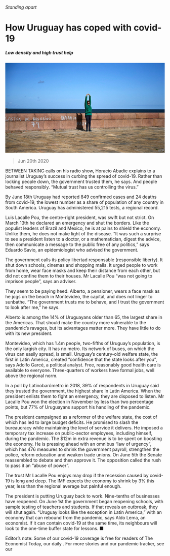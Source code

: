 ###### Standing apart

# How Uruguay has coped with covid-19 

##### Low density and high trust help 

![image](images/20200620_AMP501.jpg) 

> Jun 20th 2020 

BETWEEN TAKING calls on his radio show, Horacio Abadie explains to a journalist Uruguay’s success in curbing the spread of covid-19. Rather than locking people down, the government trusted them, he says. And people behaved responsibly. “Mutual trust has us controlling the virus.”

By June 18th Uruguay had reported 849 confirmed cases and 24 deaths from covid-19, the lowest number as a share of population of any country in South America. Uruguay has administered 55,215 tests, a regional record.


Luis Lacalle Pou, the centre-right president, was swift but not strict. On March 13th he declared an emergency and shut the borders. Like the populist leaders of Brazil and Mexico, he is at pains to shield the economy. Unlike them, he does not make light of the disease. “It was such a surprise to see a president listen to a doctor, or a mathematician, digest the advice, then communicate a message to the public free of any politics,” says Eduardo Savio, an epidemiologist who advised the government.

The government calls its policy libertad responsable (responsible liberty). It shut down schools, cinemas and shopping malls. It urged people to work from home, wear face masks and keep their distance from each other, but did not confine them to their houses. Mr Lacalle Pou “was not going to imprison people”, says an adviser.

They seem to be paying heed. Alberto, a pensioner, wears a face mask as he jogs on the beach in Montevideo, the capital, and does not linger to sunbathe. “The government trusts me to behave, and I trust the government to look after me,” he says.

Alberto is among the 14% of Uruguayans older than 65, the largest share in the Americas. That should make the country more vulnerable to the pandemic’s ravages, but its advantages matter more. They have little to do with its new president.

Montevideo, which has 1.4m people, two-fifths of Uruguay’s population, is the only largish city. It has no metro. Its network of buses, on which the virus can easily spread, is small. Uruguay’s century-old welfare state, the first in Latin America, created “confidence that the state looks after you”, says Adolfo Garcé, a political analyst. Free, reasonably good health care is available to everyone. Three-quarters of workers have formal jobs, well above the regional norm.

In a poll by Latinobarómetro in 2018, 39% of respondents in Uruguay said they trusted the government, the highest share in Latin America. When the president enlists them to fight an emergency, they are disposed to listen. Mr Lacalle Pou won the election in November by less than two percentage points, but 77% of Uruguayans support his handling of the pandemic.

The president campaigned as a reformer of the welfare state, the cost of which has led to large budget deficits. He promised to slash the bureaucracy while maintaining the level of service it delivers. He imposed a temporary tax increase on public-sector employees, including himself, during the pandemic. The $12m in extra revenue is to be spent on boosting the economy. He is pressing ahead with an omnibus “law of urgency”, which has 476 measures to shrink the government payroll, strengthen the police, reform education and weaken trade unions. On June 5th the Senate reassembled to debate and then approve it. The opposition called the rush to pass it an “abuse of power”.

The trust Mr Lacalle Pou enjoys may drop if the recession caused by covid-19 is long and deep. The IMF expects the economy to shrink by 3% this year, less than the regional average but painful enough.

The president is putting Uruguay back to work. Nine-tenths of businesses have reopened. On June 1st the government began reopening schools, with sample testing of teachers and students. If that reveals an outbreak, they will shut again. “Uruguay looks like the exception in Latin America,” with an economy that can rebound from the pandemic, says Aldo Lema, an economist. If it can contain covid-19 at the same time, its neighbours will look to the one-time buffer state for lessons. ■

Editor’s note: Some of our covid-19 coverage is free for readers of The Economist Today, our daily . For more stories and our pandemic tracker, see our 

